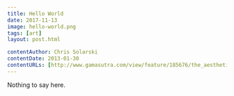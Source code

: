 ```yaml
---
title: Hello World
date: 2017-11-13
image: hello-world.png
tags: [art]
layout: post.html

contentAuthor: Chris Solarski
contentDate: 2013-01-30
contentURLs: [http://www.gamasutra.com/view/feature/185676/the_aesthetics_of_game_art_and_.php]
---
```


Nothing to say here.
